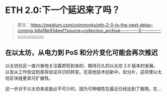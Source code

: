 # ETH 2.0:下一个延迟来了吗？

> 原文：<https://medium.com/coinmonks/eth-2-0-is-the-next-delay-coming-b6a18e934eef?source=collection_archive---------3----------------------->

## 在以太坊，从电力到 PoS 和分片变化可能会再次推迟

以太坊社区一直兴奋地关注着即将到来的、期待已久的以太坊 2.0 版本的发展，以及从工作验证到库存验证共识的转变。在其他技术创新中，如分片，这将使以太坊区块链更具可扩展性。

这一步对于以太坊来说是必不可少的，因为可伸缩性在最近已经达到了极限。在…